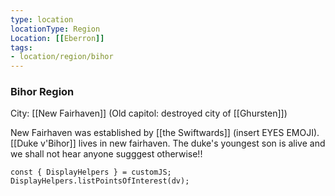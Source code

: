 ```yaml
---
type: location
locationType: Region
Location: [[Eberron]]
tags:
- location/region/bihor
---
```


### Bihor Region
City: [[New Fairhaven]]
(Old capitol: destroyed city of [[Ghursten]])

New Fairhaven was established by [[the Swiftwards]] (insert EYES EMOJI). [[Duke v'Bihor]] lives in new fairhaven. The duke's youngest son is alive and we shall not hear anyone sugggest otherwise!!


```dataviewjs
const { DisplayHelpers } = customJS; DisplayHelpers.listPointsOfInterest(dv);
```